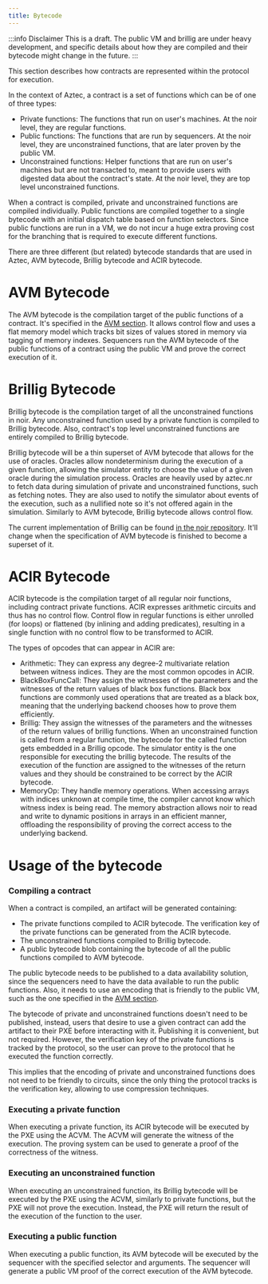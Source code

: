 ```yaml
---
title: Bytecode
---
```


:::info Disclaimer
This is a draft. The public VM and brillig are under heavy development, and specific details about how they are compiled and their bytecode might change in the future.
:::

This section describes how contracts are represented within the protocol for execution.

In the context of Aztec, a contract is a set of functions which can be of one of three types:

- Private functions: The functions that run on user's machines. At the noir level, they are regular functions.
- Public functions: The functions that are run by sequencers. At the noir level, they are unconstrained functions, that are later proven by the public VM.
- Unconstrained functions: Helper functions that are run on user's machines but are not transacted to, meant to provide users with digested data about the contract's state. At the noir level, they are top level unconstrained functions.

When a contract is compiled, private and unconstrained functions are compiled individually. Public functions are compiled together to a single bytecode with an initial dispatch table based on function selectors. Since public functions are run in a VM, we do not incur a huge extra proving cost for the branching that is required to execute different functions.

There are three different (but related) bytecode standards that are used in Aztec, AVM bytecode, Brillig bytecode and ACIR bytecode.

# AVM Bytecode

The AVM bytecode is the compilation target of the public functions of a contract. It's specified in the [AVM section](../public-vm/InstructionSet). It allows control flow and uses a flat memory model which tracks bit sizes of values stored in memory via tagging of memory indexes. Sequencers run the AVM bytecode of the public functions of a contract using the public VM and prove the correct execution of it.

# Brillig Bytecode

Brillig bytecode is the compilation target of all the unconstrained functions in noir. Any unconstrained function used by a private function is compiled to Brillig bytecode. Also, contract's top level unconstrained functions are entirely compiled to Brillig bytecode.

Brillig bytecode will be a thin superset of AVM bytecode that allows for the use of oracles. Oracles allow nondeterminism during the execution of a given function, allowing the simulator entity to choose the value of a given oracle during the simulation process. Oracles are heavily used by aztec.nr to fetch data during simulation of private and unconstrained functions, such as fetching notes. They are also used to notify the simulator about events of the execution, such as a nullified note so it's not offered again in the simulation. Similarly to AVM bytecode, Brillig bytecode allows control flow.

The current implementation of Brillig can be found [in the noir repository](https://github.com/noir-lang/noir/blob/master/acvm-repo/brillig/src/opcodes.rs#L60). It'll change when the specification of AVM bytecode is finished to become a superset of it.

# ACIR Bytecode

ACIR bytecode is the compilation target of all regular noir functions, including contract private functions. ACIR expresses arithmetic circuits and thus has no control flow. Control flow in regular functions is either unrolled (for loops) or flattened (by inlining and adding predicates), resulting in a single function with no control flow to be transformed to ACIR.

The types of opcodes that can appear in ACIR are:

- Arithmetic: They can express any degree-2 multivariate relation between witness indices. They are the most common opcodes in ACIR.
- BlackBoxFuncCall: They assign the witnesses of the parameters and the witnesses of the return values of black box functions. Black box functions are commonly used operations that are treated as a black box, meaning that the underlying backend chooses how to prove them efficiently.
- Brillig: They assign the witnesses of the parameters and the witnesses of the return values of brillig functions. When an unconstrained function is called from a regular function, the bytecode for the called function gets embedded in a Brillig opcode. The simulator entity is the one responsible for executing the brillig bytecode. The results of the execution of the function are assigned to the witnesses of the return values and they should be constrained to be correct by the ACIR bytecode.
- MemoryOp: They handle memory operations. When accessing arrays with indices unknown at compile time, the compiler cannot know which witness index is being read. The memory abstraction allows noir to read and write to dynamic positions in arrays in an efficient manner, offloading the responsibility of proving the correct access to the underlying backend.

# Usage of the bytecode

### Compiling a contract

When a contract is compiled, an artifact will be generated containing:

- The private functions compiled to ACIR bytecode. The verification key of the private functions can be generated from the ACIR bytecode.
- The unconstrained functions compiled to Brillig bytecode.
- A public bytecode blob containing the bytecode of all the public functions compiled to AVM bytecode.

The public bytecode needs to be published to a data availability solution, since the sequencers need to have the data available to run the public functions. Also, it needs to use an encoding that is friendly to the public VM, such as the one specified in the [AVM section](../public-vm/bytecode-validation-circuit).

The bytecode of private and unconstrained functions doesn't need to be published, instead, users that desire to use a given contract can add the artifact to their PXE before interacting with it. Publishing it is convenient, but not required. However, the verification key of the private functions is tracked by the protocol, so the user can prove to the protocol that he executed the function correctly.

This implies that the encoding of private and unconstrained functions does not need to be friendly to circuits, since the only thing the protocol tracks is the verification key, allowing to use compression techniques.

### Executing a private function

When executing a private function, its ACIR bytecode will be executed by the PXE using the ACVM. The ACVM will generate the witness of the execution. The proving system can be used to generate a proof of the correctness of the witness.

### Executing an unconstrained function

When executing an unconstrained function, its Brillig bytecode will be executed by the PXE using the ACVM, similarly to private functions, but the PXE will not prove the execution. Instead, the PXE will return the result of the execution of the function to the user.

### Executing a public function

When executing a public function, its AVM bytecode will be executed by the sequencer with the specified selector and arguments. The sequencer will generate a public VM proof of the correct execution of the AVM bytecode.
